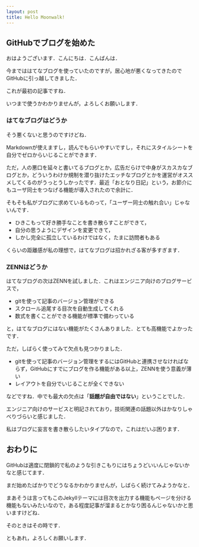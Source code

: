```yaml
---
layout: post
title: Hello Moonwalk!
---
```


## GitHubでブログを始めた

おはようございます．こんにちは．こんばんは．

今までははてなブログを使っていたのですが，居心地が悪くなってきたのでGitHubに引っ越してきました．

これが最初の記事ですね．

いつまで使うかわかりませんが，よろしくお願いします．

### はてなブログはどうか

そう悪くないと思うのですけどね．

Markdownが使えますし，読んでもらいやすいですし，それにスタイルシートを自分でゼロからいじることができます．

ただ，人の悪口を延々と書いてるブログとか，広告だらけで中身がスカスカなブログとか，どういうわけか規制を潜り抜けたエッチなブログとかを運営がオススメしてくるのがうっとうしかったです．最近「おとなり日記」という，お節介にもユーザ同士をつなげる機能が導入されたので余計に．

そもそも私がブログに求めているものって，「ユーザー同士の触れ合い」じゃないんです．

* ひきこもって好き勝手なことを書き散らすことができて，
* 自分の思うようにデザインを変更できて，
* しかし完全に孤立しているわけではなく，たまに訪問者もある

くらいの距離感が私の理想で，はてなブログは招かれざる客が多すぎます．

### ZENNはどうか

はてなブログの次はZENNを試しました．これはエンジニア向けのブログサービスで，

* gitを使って記事のバージョン管理ができる
* スクロール追尾する目次を自動生成してくれる
* 数式を書くことができる機能が標準で備わっている

と，はてなブログにはない機能がたくさんありました．とても高機能でよかったです．

ただ，しばらく使ってみて欠点も見つかりました．

* gitを使って記事のバージョン管理をするにはGitHubと連携させなければならず，GitHubにすでにブログを作る機能がある以上，ZENNを使う意義が薄い
* レイアウトを自分でいじることが全くできない

などですね．中でも最大の欠点は「**話題が自由ではない**」ということでした．

エンジニア向けのサービスと明記されており，技術関連の話題以外はかなりしゃべりづらいと感じました．

私はブログに妄言を書き散らしたいタイプなので，これはだいぶ困ります．

## おわりに

GitHubは適度に閉鎖的で私のような引きこもりにはちょうどいいんじゃないかなと感じてます．

まだ始めたばかりでどうなるかわかりませんが，しばらく続けてみようかなと．

まあそうは言ってもこのJekyllテーマには目次を出力する機能もページを分ける機能もないみたいなので，ある程度記事が溜まるとかなり困るんじゃないかと思いますけどね．

そのときはその時です．

ともあれ，よろしくお願いします．


